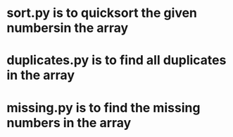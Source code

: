 # sort.py is to quicksort the given numbersin the array
# duplicates.py is to find all duplicates in the array 
# missing.py is to find the missing numbers in the array 
